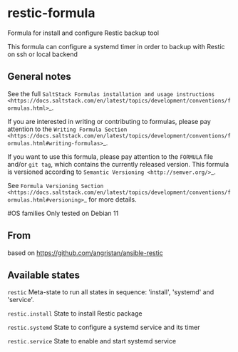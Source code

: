 restic-formula
===========

Formula for install and configure Restic backup tool

This formula can configure a systemd timer in order to backup with Restic on ssh or local backend

General notes
-------------

See the full `SaltStack Formulas installation and usage instructions
<https://docs.saltstack.com/en/latest/topics/development/conventions/formulas.html>`_.

If you are interested in writing or contributing to formulas, please pay attention to the `Writing Formula Section
<https://docs.saltstack.com/en/latest/topics/development/conventions/formulas.html#writing-formulas>`_.

If you want to use this formula, please pay attention to the ``FORMULA`` file and/or ``git tag``,
which contains the currently released version. This formula is versioned according to `Semantic Versioning <http://semver.org/>`_.

See `Formula Versioning Section <https://docs.saltstack.com/en/latest/topics/development/conventions/formulas.html#versioning>`_ for more details.

#OS families
Only tested on Debian 11

From
-------------
based on https://github.com/angristan/ansible-restic

Available states
---------------------

``restic``
Meta-state to run all states in sequence: 'install', 'systemd' and 'service'.

``restic.install``
State to install Restic package

``restic.systemd``
State to configure a systemd service and its timer

``restic.service``
State to enable and start systemd service
